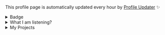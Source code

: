 This profile page is automatically updated every hour by [Profile Updater](https://github.com/narze/profile-updater) ✨

<details>
<summary>Badge</summary>
<img src="https://github-profile-trophy.vercel.app/?username=Tin-Tinnaphat&theme=discord&column=8)" />
</details>
<details>
<summary>What I am listening?</summary>
  
[![img](https://spotify-github-profile.vercel.app/api/view?uid=0ysdo113nkd8khvn2kn7al2s5&cover_image=true&theme=default)](https://spotify-github-profile.vercel.app/api/view.svg?uid=0ysdo113nkd8khvn2kn7al2s5&redirect=true)]
  
</details>

<details>
<summary>
My Projects
</summary>
  
<!--%%% PROFILE UPDATER (Tin-Tinnaphat/profile-updater) : START %%%-->
## Active projects

* [Headache Dictionary](https://github.com/Tin-Tinnaphat/AnyDictionary)
* [Discord.js-v13-bot-starter](https://github.com/Tin-Tinnaphat/Discord.js-v13-bot-starter)
* [Cocoffee](https://github.com/Tin-Tinnaphat/Goshawk)
* [มุกแป๊ก ๆ](https://github.com/Tin-Tinnaphat/MukPakPak)
* [Nohello-th](https://github.com/Tin-Tinnaphat/nohello-th)
* [The Earth Collection](https://github.com/Tin-Tinnaphat/Record-of-the-Earth)
* [Web](https://github.com/Tin-Tinnaphat/web)

## Past projects

* [Tuu vs Thanathorn](https://github.com/Tin-Tinnaphat/earn-vs-jeab)
* [youShould](https://github.com/Tin-Tinnaphat/shouldYou)
* [Solar System](https://github.com/Tin-Tinnaphat/THREE.js-solar-system) ([1 Issues](https://github.com/Tin-Tinnaphat/THREE.js-solar-system/issues))
* [ฟังเพลงไรดี](https://github.com/Tin-Tinnaphat/What-Should-I-Listen)

## Package modules

- [Jsoptionpane](https://github.com/Tin-Tinnaphat/JSOptionPane)
</details>

<!--%%% PROFILE UPDATER (Tin-Tinnaphat/profile-updater) : END %%%-->
